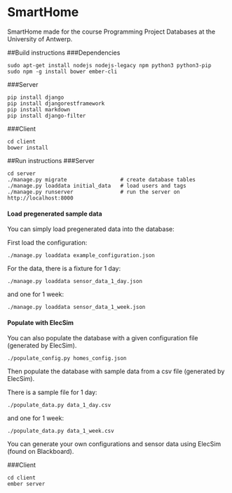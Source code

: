 # SmartHome
SmartHome made for the course Programming Project Databases at the University of Antwerp.

##Build instructions
###Dependencies

    sudo apt-get install nodejs nodejs-legacy npm python3 python3-pip
    sudo npm -g install bower ember-cli

###Server

    pip install django
    pip install djangorestframework
    pip install markdown
    pip install django-filter

###Client

    cd client
    bower install

##Run instructions
###Server

    cd server
    ./manage.py migrate                 # create database tables
    ./manage.py loaddata initial_data   # load users and tags
    ./manage.py runserver               # run the server on http://localhost:8000

#### Load pregenerated sample data
You can simply load pregenerated data into the database:

First load the configuration:

    ./manage.py loaddata example_configuration.json

For the data, there is a fixture for 1 day:

    ./manage.py loaddata sensor_data_1_day.json

and one for 1 week:

    ./manage.py loaddata sensor_data_1_week.json

#### Populate with ElecSim
You can also populate the database with a given configuration file (generated by ElecSim).

    ./populate_config.py homes_config.json

Then populate the database with sample data from a csv file (generated by ElecSim).

There is a sample file for 1 day:

    ./populate_data.py data_1_day.csv

and one for 1 week:

    ./populate_data.py data_1_week.csv

You can generate your own configurations and sensor data using ElecSim (found on Blackboard).

###Client

    cd client
    ember server

